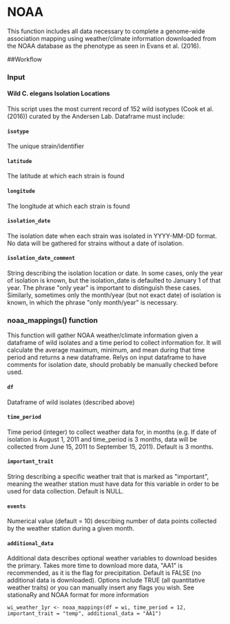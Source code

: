 # NOAA

This function includes all data necessary to complete a genome-wide association mapping using weather/climate information downloaded from the NOAA database as the phenotype as seen in Evans et al. (2016). 

##Workflow

### Input

#### Wild C. elegans Isolation Locations

This script uses the most current record of 152 wild isotypes (Cook et al. (2016)) curated by the Andersen Lab. Dataframe must include:

#### `isotype`

The unique strain/identifier

#### `latitude`

The latitude at which each strain is found

#### `longitude`

The longitude at which each strain is found

#### `isolation_date`

The isolation date when each strain was isolated in YYYY-MM-DD format. No data will be gathered for strains without a date of isolation.

#### `isolation_date_comment`

String describing the isolation location or date. In some cases, only the year of isolation is known, but the isolation_date is defaulted to January 1 of that year. The phrase "only year" is important to distinguish these cases. Similarly, sometimes only the month/year (but not exact date) of isolation is known, in which the phrase "only month/year" is necessary.

### noaa_mappings() function

This function will gather NOAA weather/climate information given a dataframe of wild isolates and a time period to collect information for. It will calculate the average maximum, minimum, and mean during that time period and returns a new dataframe. Relys on input dataframe to have comments for isolation date, should probably be manually checked before used.

#### `df`

Dataframe of wild isolates (described above)

#### `time_period`

Time period (integer) to collect weather data for, in months (e.g. If date of isolation is August 1, 2011 and time_period is 3 months, data will be collected from June 15, 2011 to September 15, 2011). Default is 3 months.

#### `important_trait`

String describing a specific weather trait that is marked as "important", meaning the weather station must have data for this variable in order to be used for data collection. Default is NULL.

#### `events`

Numerical value (default = 10) describing number of data points collected by the weather station during a given month.

#### `additional_data`

Additional data describes optional weather variables to download besides the primary. Takes more time to download more data, "AA1" is recommended, as it is the flag for precipitation. Default is FALSE (no additional data is downloaded). Options include TRUE (all quantitative weather traits) or you can manually insert any flags you wish. See stationaRy and NOAA format for more information

```{r}
wi_weather_1yr <- noaa_mappings(df = wi, time_period = 12, important_trait = "temp", additional_data = "AA1")
```
